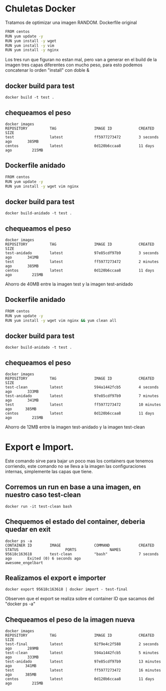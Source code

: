 # Chuletas Docker
Tratamos de optimizar una imagen RANDOM.
Dockerfile original
```bash
FROM centos
RUN yum update -y
RUN yum install -y wget
RUN yum install -y vim
RUN yum install -y nginx
```

Los tres run que figuran no estan mal, pero van a generar en el build de la imagen tres capas diferentes con mucho peso,
para esto podemos concatenar lo orden "install" con doble &

## docker build para test

```
docker build -t test .
```

## chequeamos el peso

```
docker images
REPOSITORY          TAG                 IMAGE ID            CREATED             SIZE
test                latest              ff5977273472        3 seconds ago       385MB
centos              latest              0d120b6ccaa8        11 days ago         215MB

```
## Dockerfile anidado
```bash
FROM centos
RUN yum update -y
RUN yum install -y wget vim nginx
```

## docker build para test
```
docker build-anidado -t test .
```
## chequeamos el peso
```
docker images
REPOSITORY          TAG                 IMAGE ID            CREATED             SIZE
test-anidado        latest              97e85cdf97b9        3 seconds ago       341MB
test                latest              ff5977273472        2 minutes ago       385MB
centos              latest              0d120b6ccaa8        11 days ago         215MB
```
Ahorro de 40MB entre la imagen test y la imagen test-anidado

## Dockerfile anidado
```bash
FROM centos
RUN yum update -y
RUN yum install -y wget vim nginx && yum clean all
```
## docker build para test
```
docker build-anidado -t test .
```
## chequeamos el peso
```
docker images
REPOSITORY          TAG                 IMAGE ID            CREATED             SIZE
test-clean          latest              594a1442fcb5        4 seconds ago       333MB
test-anidado        latest              97e85cdf97b9        7 minutes ago       341MB
test                latest              ff5977273472        10 minutes ago      385MB
centos              latest              0d120b6ccaa8        11 days ago         215MB
```
Ahorro de 12MB entre la imagen test-anidado y la imagen test-clean

# Export e Import.
Este comando sirve para bajar un poco mas los containers que tenemos corriendo, este comando no se lleva a la imagen las configuraciones internas, simplemente las capas que tiene.

## Corremos un run en base a una imagen, en nuestro caso test-clean
```
docker run -it test-clean bash
```
## Chequemos el estado del container, deberia quedar en exit
```
docker ps -a
CONTAINER ID        IMAGE               COMMAND             CREATED             STATUS                     PORTS               NAMES
95618c163618        test-clean          "bash"              7 seconds ago       Exited (0) 6 seconds ago                       awesome_engelbart
```
## Realizamos el export e importer
```
docker export 95618c163618 | docker import - test-final
```
Observen que el export se realiza sobre el container ID que sacamos del "docker ps -a"
## Chequeamos el peso de la imagen nueva
```
docker images
REPOSITORY          TAG                 IMAGE ID            CREATED             SIZE
test-final          latest              92f9e4c2f588        2 seconds ago       289MB
test-clean          latest              594a1442fcb5        5 minutes ago       333MB
test-anidado        latest              97e85cdf97b9        13 minutes ago      341MB
test                latest              ff5977273472        16 minutes ago      385MB
centos              latest              0d120b6ccaa8        11 days ago         215MB
```
